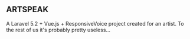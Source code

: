 ## ARTSPEAK

A Laravel 5.2 + Vue.js + ResponsiveVoice project created for an artist. To the rest of us it's probably pretty useless...
